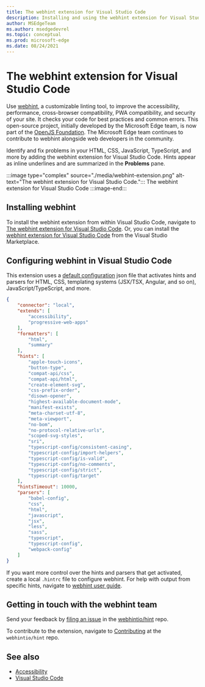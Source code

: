 ```yaml
---
title: The webhint extension for Visual Studio Code
description: Installing and using the webhint extension for Visual Studio Code.
author: MSEdgeTeam
ms.author: msedgedevrel
ms.topic: conceptual
ms.prod: microsoft-edge
ms.date: 08/24/2021
---
```

# The webhint extension for Visual Studio Code

Use [webhint](https://webhint.io), a customizable linting tool, to improve the accessibility, performance, cross-browser compatibility, PWA compatibility, and security of your site.  It checks your code for best practices and common errors. This open-source project, initially developed by the Microsoft Edge team, is now part of the [OpenJS Foundation](https://openjsf.org).  The Microsoft Edge team continues to contribute to webhint alongside web developers in the community.

Identify and fix problems in your HTML, CSS, JavaScript, TypeScript, and more by adding the webhint extension for Visual Studio Code.  Hints appear as inline underlines and are summarized in the **Problems** pane.

:::image type="complex" source="./media/webhint-extension.png" alt-text="The webhint extension for Visual Studio Code.":::
   The webhint extension for Visual Studio Code
:::image-end:::


<!-- ====================================================================== -->
## Installing webhint

To install the webhint extension from within Visual Studio Code, navigate to [The webhint extension for Visual Studio Code](index.md#the-webhint-extension-for-visual-studio-code). <!-- in the article _Visual Studio Code overview_. -->  Or, you can install the [webhint extension for Visual Studio Code](https://marketplace.visualstudio.com/items?itemName=webhint.vscode-webhint) from the Visual Studio Marketplace.


<!-- ====================================================================== -->
## Configuring webhint in Visual Studio Code

This extension uses a [default configuration](https://github.com/webhintio/hint/blob/master/packages/configuration-development/index.json) json file that activates hints and parsers for HTML, CSS, templating systems (JSX/TSX, Angular, and so on), JavaScript/TypeScript, and more.

```json
{
    "connector": "local",
    "extends": [
        "accessibility",
        "progressive-web-apps"
    ],
    "formatters": [
        "html",
        "summary"
    ],
    "hints": [
        "apple-touch-icons",
        "button-type",
        "compat-api/css",
        "compat-api/html",
        "create-element-svg",
        "css-prefix-order",
        "disown-opener",
        "highest-available-document-mode",
        "manifest-exists",
        "meta-charset-utf-8",
        "meta-viewport",
        "no-bom",
        "no-protocol-relative-urls",
        "scoped-svg-styles",
        "sri",
        "typescript-config/consistent-casing",
        "typescript-config/import-helpers",
        "typescript-config/is-valid",
        "typescript-config/no-comments",
        "typescript-config/strict",
        "typescript-config/target"
    ],
    "hintsTimeout": 10000,
    "parsers": [
        "babel-config",
        "css",
        "html",
        "javascript",
        "jsx",
        "less",
        "sass",
        "typescript",
        "typescript-config",
        "webpack-config"
    ]
}
```

If you want more control over the hints and parsers that get activated, create a local `.hintrc` file to configure webhint.  For help with output from specific hints, navigate to [webhint user guide](https://webhint.io/docs/user-guide/configuring-webhint/summary).


<!-- ====================================================================== -->
## Getting in touch with the webhint team

Send your feedback by [filing an issue](https://github.com/webhintio/hint/issues/new) in the [webhintio/hint](https://github.com/webhintio/hint) repo.

To contribute to the extension, navigate to [Contributing](https://github.com/webhintio/hint/blob/master/packages/extension-vscode/CONTRIBUTING.md) at the `webhintio/hint` repo.


<!-- ====================================================================== -->
## See also

*  [Accessibility](/microsoft-edge/accessibility)
*  [Visual Studio Code](/microsoft-edge/visual-studio-code/index)
